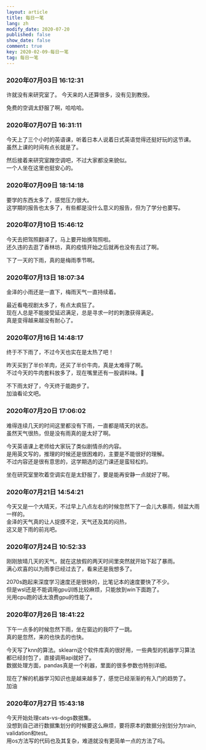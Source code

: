 ```yaml
---
layout: article
title: 每日一笔
lang: zh
modify_date: 2020-07-20
published: false
show_date: false
comment: true
key: 2020-02-09-每日一笔
tag: 每日一笔
---
```


### 2020年07月03日 16:12:31
许就没有来研究室了。
今天来的人还算很多，没有见到教授。

免费的空调太舒服了啊，哈哈哈。

### 2020年07月07日 16:31:11
今天上了三个小时的英语课，听着日本人说着日式英语觉得还挺好玩的这节课。  
虽然上课的时间有点长就是了。

然后接着来研究室蹭空调吧，不过大家都没来貌似。  
一个人坐在这里也挺安心的。

### 2020年07月09日 18:14:18
要学的东西太多了，感觉压力很大。  
这学期的报告也太多了，有些都是没什么意义的报告，但为了学分也要写。

### 2020年07月10日 15:46:12
今天去把驾照翻译了，马上要开始换驾照啦。  
还久违的去逛了香林坊，真的疫情开始之后就再也没有去过了啊。

下了一天的下雨，真的是梅雨季节啊。

### 2020年07月13日 18:07:34
金泽的小雨还是一直下，梅雨天气一直持续着。   

最近看电视剧太多了，有点太疯狂了。  
现在人总是不能接受延迟满足，总是寻求一时的刺激获得满足。  
真是变得越来越没有耐心了。

### 2020年07月16日 14:48:17
终于不下雨了，不过今天也实在是太热了吧！  

昨天买到了半价羊肉，还买了半价牛肉，真是太难得了啊。  
不过今天的牛肉套料放多了，现在嘴里还有一股调料味。🤦‍

不下雨太好了，今天终于能跑步了。  
加油看论文吧。

### 2020年07月20日 17:06:02
难得连续几天的时间这里都没有下雨，一直都是晴天的状态。  
虽然天气很热，但是没有雨真的是太好了啊。

今天英语课上老师给大家玩了类似剧情杀的内容。  
是用英文写的，推理的时候还是很困难的，主要是不能很好的理解。  
不过内容还是很有意思的，这学期选的这门课还是蛮轻松的。  

坐在研究室里吹着空调实在是太舒服了，要是能再安静一点就好了啊。

### 2020年07月21日 14:54:21
今天又是一个大晴天，不过早上八点左右的时候忽然下了一会儿大暴雨，倾盆大雨一样的。  
金泽的天气真的让人捉摸不定，天气还及其的闷热，  
这又是下雨的前兆吧。

### 2020年07月24日 10:52:33
刚刚放晴几天的天气，就在这放假的两天时间里突然就开始下起了暴雨。  
满心欢喜的以为雨季已经过去了，看来还是我想多了。  

2070s跑起来深度学习速度还是很快的，比笔记本的速度要快了不少。  
但是wsl还是不能调用gpu训练比较麻烦，只能放到win下面跑了。  
光用cpu跑的话太浪费gpu的性能了。

### 2020年07月26日 18:41:22
下午一点多的时候忽然下雨，坐在窗边的我吓了一跳。  
真的是忽然，来的也快去的也快。

今天写了knn的算法。sklearn这个软件库真的很好用，一些典型的机器学习算法都已经封包了，直接调用api就好了。  
数据处理方面，pandas真是一个利器，里面的很多参数也特别详细。  

现在了解的机器学习知识也是越来越多了，感觉已经渐渐的有入门的趋势了。  
加油

### 2020年07月27日 15:43:18
今天开始处理cats-vs-dogs数据集。  
没想到自己进行数据集划分的时候要这么麻烦，要将原本的数据分别划分为train, validation和test。  
用os方法写的代码也及其复杂，难道就没有更简单一点的方法了吗。
